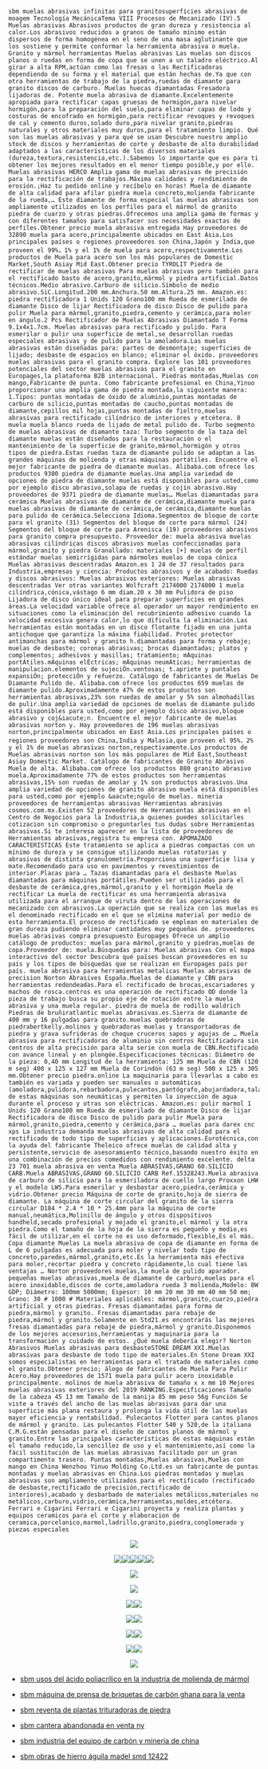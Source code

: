 
```
sbm muelas abrasivas infinitas para granitosuperfícies abrasivas de moagem Tecnología MecánicaTema VIII Procesos de Mecanizado (IV).5 Muelas abrasivas Abrasivos productos de gran dureza y resistencia al calor.Los abrasivos reducidos a granos de tamaño mínimo están dispersos de forma homogénea en el seno de una masa aglutinante que los sostiene y permite conformar la herramienta abrasiva o muela. Granito y mármol herramientas Muelas abrasivas Las muelas son discos planos o ruedas en forma de copa que se unen a un taladro eléctrico.Al girar a alta RPM,actúan como las fresas o las Rectificadoras dependiendo de su forma y el material que están hechas de.Ya que con otra herramientas de trabajo de la piedra,ruedas de diamante para granito discos de carburo. Muelas huecas diamantadas Fresadora lijadoras de. Potente muela abrasiva de diamante.Excelentemente apropiada para rectificar capas gruesas de hormigón,para nivelar hormigón,para la preparación del suelo,para eliminar capas de lodo y costuras de encofrado en hormigón,para rectificar revoques y revoques de cal y cemento duros,solado duro,para nivelar granito,piedras naturales y otros materiales muy duros,para el tratamiento limpio. Qué son las muelas abrasivas y para qué se usan Descubre nuestro amplio stock de discos y herramientas de corte y desbaste de alta durabilidad adaptados a las características de los diversos materiales (dureza,textura,resistencia,etc.).Sabemos lo importante que es para ti obtener los mejores resultados en el menor tiempo posible,y por ello. Muelas abrasivas HERCO Amplia gama de muelas abrasivas de precisión para la rectificación de trabajos.Máxima calidades y rendimiento de erosión.¡Haz tu pedido online y recíbelo en horas! Muela de diamante de alta calidad para afilar piedra muela concreto,molienda fabricante de la rueda,… Este diamante de forma especial las muelas abrasivas son ampliamente utilizados en los perfiles para el mármol de granito piedra de cuarzo y otras piedras.Ofrecemos una amplia gama de formas y con diferentes tamaños para satisfacer sus necesidades exactas de perfiles.Obtener precio muela abrasiva entregada Hay proveedores de 32890 muela para acero,principalmente ubicados en East Asia.Los principales países o regiones proveedores son China,Japón y India,que proveen el 99%，1% y el 1% de muela para acero,respectivamente.Los productos de Muela para acero son los más populares de Domestic Market,South Asiay Mid East.Obtener precio TYROLIT Piedra de rectificar de muelas abrasivas Para muelas abrasivas pero también para el rectificado basto de acero,granito,mármol y piedra artificial.Datos técnicos.Medio abrasivo.Carburo de silicio.Símbolo de medio abrasivo.SiC.Longitud.200 mm.Anchura.50 mm.Altura.25 mm. Amazon.es: piedra rectificadora 1 Unids 120 Grano100 mm Rueda de esmerilado de diamante Disco de lijar Rectificadora de disco Disco de pulido para pulir Muela para mármol,granito,piedra,cemento y cerámica,para moler en ángulo.2 Pcs Rectificador de Muelas Abrasivas Diamantado T Forma 9.1x4x1.7cm. Muelas abrasivas para rectificado y pulido. Para esmerilar o pulir una superficie de metal,se desarrollan ruedas especiales abrasivas y de pulido para la amoladora.Las muelas abrasivas están diseñadas para: partes de desmontaje; superficies de lijado; desbaste de espacios en blanco; eliminar el óxido. proveedores muelas abrasivas para el granito compra. Explore los 101 proveedores potenciales del sector muelas abrasivas para el granito en Europages,la plataforma B2B internacional. Piedras montadas,Muelas con mango,Fabricante de punta. Como fabricante profesional en China,Yinuo proporcionar una amplia gama de piedra montada,la siguiente manera: 1.Tipos: puntas montadas de óxido de aluminio,puntas montadas de carburo de silicio,puntas montadas de caucho,puntas montadas de diamante,cepillos mil hojas,puntas montadas de fieltro,muelas abrasivas para rectificado cilíndrico de interiores y etcétera. 8 muela muela blanco rueda de lijado de metal pulido de. Turbo segmento de muelas abrasivas de diamante taza: Turbo segmento de la taza del diamante muelas están diseñados para la restauración o el mantenimiento de la superficie de granito,mármol,hormigón y otros tipos de piedra.Estas ruedas taza de diamante pulido se adaptan a las grandes máquinas de molienda y otras máquinas portátiles. Encuentre el mejor fabricante de piedra de diamante muelas. Alibaba.com ofrece los productos 9380 piedra de diamante muelas.Una amplia variedad de opciones de piedra de diamante muelas está disponibles para usted,como por ejemplo disco abrasivo,solapa de ruedas y cojín abrasivo.Hay proveedores de 9371 piedra de diamante muelas… Muelas diamantadas para cerámica Muelas abrasivas de diamante de cerámica,diamante muela para muelas abrasivas de diamante de cerámica,de cerámica,diamante muelas para pulido de cerámica.Selecciona Idioma.Segmentos de bloque de corte para el granito (31) Segmentos del bloque de corte para mármol (24) Segmentos del bloque de corte para Arenisca (19) proveedores abrasivos para granito compra presupuesto. Proveedor de: muela abrasiva muelas abrasivas cilíndricas discos abrasivos muelas confeccionadas para mármol,granito y piedra Granallado: materiales [+] muelas de perfil estándar muelas semirrígidas para mármoles muelas de copa cónica Muelas abrasivas descentradas Amazon.es 1 24 de 37 resultados para Industria,empresas y ciencia: Productos abrasivos y de acabado: Ruedas y discos abrasivos: Muelas abrasivas exteriores: Muelas abrasivas descentradas Ver otras variantes Wolfcraft 2174000 2174000 1 muela cilíndrica,cónica,vástago 6 mm diam.20 x 30 mm Pulidora de piso Lijadora de disco único ideal para preparar superficies en grandes áreas.La velocidad variable ofrece al operador un mayor rendimiento en situaciones como la eliminación del recubrimiento adhesivo cuando la velocidad excesiva genera calor,lo que dificulta la eliminación.Las herramientas están montadas en un disco flotante fijado en una junta antichoque que garantiza la máxima fiabilidad. Protec protector antimanchas para mármol y granito h.diamantadas para forma y rebaje; muelas de desbaste; coronas abrasivas; brocas diamantadas; platos y complementos; adhesivos y masillas; tratamiento; mÁquinas portÁtiles.mÁquinas elÉctricas; mÁquinas neumÁticas; herramientas de manipulacion.elementos de sujeciÓn.ventosas; t.apriete y puntales expansiÓn; protecciÓn y refuerzo. Catálogo de fabricantes de Muelas De Diamante Pulido de. Alibaba.com ofrece los productos 659 muelas de diamante pulido.Aproximadamente 47% de estos productos son herramientas abrasivas,23% son ruedas de amolar y 5% son almohadillas de pulir.Una amplia variedad de opciones de muelas de diamante pulido está disponibles para usted,como por ejemplo disco abrasivo,bloque abrasivo y coj&iacute;n. Encuentre el mejor fabricante de muelas abrasivas norton y. Hay proveedores de 196 muelas abrasivas norton,principalmente ubicados en East Asia.Los principales países o regiones proveedores son China,India y Malasia,que proveen el 95%，2% y el 1% de muelas abrasivas norton,respectivamente.Los productos de Muelas abrasivas norton son los más populares de Mid East,Southeast Asiay Domestic Market. Catálogo de fabricantes de Granito Abrasivo Muela de alta. Alibaba.com ofrece los productos 880 granito abrasivo muela.Aproximadamente 77% de estos productos son herramientas abrasivas,15% son ruedas de amolar y 1% son productos abrasivos.Una amplia variedad de opciones de granito abrasivo muela está disponibles para usted,como por ejemplo &aacute;ngulo de muelas. mineria proveedores de herramientas abrasivas Herramientas abrasivas cosmos.com.mx.Existen 52 proveedores de Herramientas abrasivas en el Centro de Negocios para la Industria,a quienes puedes solicitarles cotizacion sin compromiso o preguntarles tus dudas sobre Herramientas abrasivas.Si te interesa aparecer en la lista de proveedores de Herramientas abrasivas,registra tu empresa con. APOMAZADO CARACTERÍSTICAS Este tratamiento se aplica a piedras compactas con un mínimo de dureza y se consigue utilizando muelas rotatorias y abrasivas de distinta granulometría.Proporciona una superficie lisa y mate.Recomendado para uso en pavimentos y revestimientos de interior.Placas para … Tazas diamantadas para el desbaste Muelas diamantadas para máquinas portátiles.Pueden ser utilizadas para el desbaste de cerámica,gres,mármol,granito y el hormigón Muela de rectificar La muela de rectificar es una herramienta abrasiva utilizada para el arranque de viruta dentro de las operaciones de mecanizado con abrasivos.La operación que se realiza con las muelas es el denominado rectificado en el que se elimina material por medio de esta herramienta.El proceso de rectificado se emplean en materiales de gran dureza pudiendo eliminar cantidades muy pequeñas de. proveedores muelas abrasivas compra presupuesto Europages Ofrece un amplio catálogo de productos: muelas para mármol,granito y piedras,muelas de copa.Proveedor de: muela.Búsquedas para: Muelas abrasivas Con el mapa interactivo del sector Descubra qué países buscan proveedores en su país y los tipos de búsquedas que se realizan en Europages país por país. muela abrasiva para herramientas metalicas Muelas abrasivas de precision Norton Abrasives España.Muelas de diamante y CBN para herramientas redondeadas.Para el rectificado de brocas,escariadores y machos de rosca.centros es una operación de rectificado OD donde la pieza de trabajo busca su propio eje de rotación entre la muela abrasiva y una muela regular. piedra de muela de rodillo waldrich Piedras de bruñiratlantic muelas abrasivas.es.Sierra de diamante de 400 mm y 16 pulgadas para granito.muelas quebradoras de piedrabertkelly.molinos y quebradoras muelas y transportadoras de piedra y grava sufrideras de choque cruceros sapos y agujas de … Muela abrasiva para rectificadoras de aluminio sin centros Rectificadora sin centros de alta precisión para alta serie con muela de CBN.Rectificado con avance lineal y en plongée.Especificaciones técnicas: Diámetro de la pieza: 0,40 mm Longitud de la herramienta: 125 mm Muela de CBN (120 m seg) 400 x 125 x 127 mm Muela de Corindón (63 m seg) 500 x 125 x 305 mm.Obtener precio piedra.online La maquinaria para llevarlas a cabo es también es variada y pueden ser manuales o automáticas (amoladora,pulidora,rebarbadora,pulecantos,pantógrafo,abujardadora,taladro,etc.).Algunas de estas máquinas son neumáticas y permiten la inyección de agua durante el proceso y otras son eléctricas. Amazon.es: pulir marmol 1 Unids 120 Grano100 mm Rueda de esmerilado de diamante Disco de lijar Rectificadora de disco Disco de pulido para pulir Muela para mármol,granito,piedra,cemento y cerámica,para … muelas para darex cnc xps La industria demanda muelas abrasivas de alta calidad para el rectificado de todo tipo de superficies y aplicaciones.Eurotécnica,con la ayuda del fabricante Theleico ofrece muelas de calidad alta y persistente,servicio de asesoramiento técnico,basando nuestro éxito en una combinación de precios comedidos con rendimiento excelente. delta 23 701 muela abrasiva en venta Muela ABRASIVAS,GRANO 60.SILICIO CARB.Muela ABRASIVAS,GRANO 60.SILICIO CARB Ref.15328243.Muela abrasiva de carburo de silicio para la esmeriladora de cuello largo Proxxon LHW y el modelo LWS.Para esmerilar y desbastar acero,piedra,cerámica y vidrio.Obtener precio Máquina de corte de granito,hoja de sierra de diamante. La máquina de corte circular del granito de la sierra circular D184 * 2.4 * 10 * 25.4mm para la máquina de corte manual,neumática,Molinillo de ángulo y otros dispositivos handheld,secado profesional y mojado el granito,el mármol y la otra piedra.Como el tamaño de la hoja de la sierra es pequeño y medio,es fácil de utilizar,en el corte no es uso deformado,flexible,Es el más. Copa diamante Muelas La muela abrasiva de copa de diamante en forma de L de 6 pulgadas es adecuada para moler y nivelar todo tipo de concreto,paredes,mármol,granito,etc.Es la herramienta más efectiva para moler,recortar piedra y concreto rápidamente,lo cual tiene las ventajas … Norton proveedores muelas,la muela de pulido aparador. pequeñas muelas abrasivas,muela de diamante de carburo,muelas para el acero inoxidable,discos de corte,amoladora rueda 3 molienda,Modelo: BW GDP; Diámetro: 100mm 5000mm; Espesor: 10 mm 20 mm 30 mm 40 mm 50 mm; Grano: 30 # 1000 # Materiales aplicables: mármol,granito,cuarzo,piedra artificial y otras piedras. Fresas diamantadas para forma de piedra,mármol y granito. Fresas diamantadas para rebaje de piedra,mármol y granito.Solamente en Std21.es encontrarás las mejores fresas diamantadas para rebaje de piedra,mármol y granito.Disponemos de los mejores accesorios,herramientas y maquinaria para la transformación y cuidado de estos. ¿Qué muela debería elegir? Norton Abrasivos Muelas abrasivas para desbasteSTONE DREAM XXI.Muelas abrasivas para desbaste de todo tipo de materiales.En Stone Dream XXI somos especialistas en herramientas para el tratado de materiales como el granito.Obtener precio; álogo de fabricantes de Muela Para Pulir Acero.Hay proveedores de 1571 muela para pulir acero inoxidable principalmente. molinos de muela abrasiva de tamaño x x mm 10 Mejores muelas abrasivas exteriores del 2019 RANKING.Especificaciones Tamaño de la cabeza 45 13 mm Tamaño de la manija 85 mm peso 56g Función Se viste a través del ancho de las muelas abrasivas para dar una superficie más plana restaura y prolonga la vida útil de las muelas mayor eficiencia y rentabilidad. Pulecantos Flotter para cantos planos de mármol y granito. Las pulecantos Flotter 540 y 520,de la italiana C.M.G.están pensadas para el diseño de cantos planos de mármol y granito.Entre las principales características de estas máquinas están el tamaño reducido,la sencillez de uso y el mantenimiento,así como la fácil sustitución de las muelas abrasivas facilitado por un gran compartimento trasero. Puntas montadas,Muelas abrasivas,Muelas con mango en China Wenzhou Yinuo Molding Co.Ltd.es un fabricante de puntas montadas y muelas abrasivas en China.Los piedras montadas y muelas abrasivas son ampliamente utilizados para el rectificado (rectificado de desbaste,rectificado de precisión,rectificado de interiores),acabado y desbarbado de materiales metálicos,materiales no metálicos,carburo,vidrio,cerámica,herramientas,moldes,etcétera. Ferrari e Cigarini Ferrari e Cigarini proyecta y realiza plantas y equipos ceramicos para el corte y elaboracion de ceramica,porcelanico,marmol,ladrillo,granito,piedra,conglomerado y piezas especiales 
```

<div align="center">

<a href="https://es-crusher.shibang-china.com/github&k=sbm+muelas+abrasivas+infinitas+para+granito"><img src="https://static.shibang-china.com/es/crusher/logo.jpg"></a>

<a href="https://es-crusher.shibang-china.com/github&k=sbm+muelas+abrasivas+infinitas+para+granito"><img src="https://static.shibang-china.com/es/crusher/index.jpg"></a><a href="https://es-crusher.shibang-china.com/material.htmlgithub&k=sbm+muelas+abrasivas+infinitas+para+granito"><img src="https://static.shibang-china.com/es/crusher/material.jpg"></a><a href="https://es-crusher.shibang-china.com/application.htmlgithub&k=sbm+muelas+abrasivas+infinitas+para+granito"><img src="https://static.shibang-china.com/es/crusher/application.jpg"></a><a href="https://es-crusher.shibang-china.com/aboutus.htmlgithub&k=sbm+muelas+abrasivas+infinitas+para+granito"><img src="https://static.shibang-china.com/es/crusher/aboutus.jpg"></a><a href="https://es-crusher.shibang-china.com/contact.htmlgithub&k=sbm+muelas+abrasivas+infinitas+para+granito"><img src="https://static.shibang-china.com/es/crusher/contact.jpg"></a>

<a href="https://es-crusher.shibang-china.com/github&k=sbm+muelas+abrasivas+infinitas+para+granito"><img src="https://static.shibang-china.com/es/crusher/banner.jpg"></a>

<a href="https://swt.shibang-china.com/github&k=sbm+muelas+abrasivas+infinitas+para+granito"><img src="https://static.shibang-china.com/es/crusher/text.jpg"></a>

<a href="https://swt.shibang-china.com/github&k=sbm+muelas+abrasivas+infinitas+para+granito"><img src="https://static.shibang-china.com/es/crusher/chat.jpg"></a><a href="https://es-crusher.shibang-china.com/contact.htmlgithub&k=sbm+muelas+abrasivas+infinitas+para+granito"><img src="https://static.shibang-china.com/es/crusher/message.jpg"></a>

<a href="https://es-crusher.shibang-china.com/products/pe.htmlgithub&k=sbm+muelas+abrasivas+infinitas+para+granito"><img src="https://static.shibang-china.com/es/crusher/pe.jpg"></a><a href="https://es-crusher.shibang-china.com/products/pf.htmlgithub&k=sbm+muelas+abrasivas+infinitas+para+granito"><img src="https://static.shibang-china.com/es/crusher/pf.jpg"></a>

<a href="https://es-crusher.shibang-china.com/products/hpt.htmlgithub&k=sbm+muelas+abrasivas+infinitas+para+granito"><img src="https://static.shibang-china.com/es/crusher/hpt.jpg"></a><a href="https://es-crusher.shibang-china.com/products/vsi.htmlgithub&k=sbm+muelas+abrasivas+infinitas+para+granito"><img src="https://static.shibang-china.com/es/crusher/vsi.jpg"></a>

<a href="https://es-crusher.shibang-china.com/products/klv.htmlgithub&k=sbm+muelas+abrasivas+infinitas+para+granito"><img src="https://static.shibang-china.com/es/crusher/klv.jpg"></a><a href="https://es-crusher.shibang-china.com/products/portable.htmlgithub&k=sbm+muelas+abrasivas+infinitas+para+granito"><img src="https://static.shibang-china.com/es/crusher/portable.jpg"></a>

<a href="https://swt.shibang-china.com/github&k=sbm+muelas+abrasivas+infinitas+para+granito"><img src="https://static.shibang-china.com/es/crusher/case.jpg"></a>

</div>


* [sbm usos del ácido poliacrílico en la industria de molienda de mármol](sbm%20usos%20del%20%C3%A1cido%20poliacr%C3%ADlico%20en%20la%20industria%20de%20molienda%20de%20m%C3%A1rmol.md)

* [sbm máquina de prensa de briquetas de carbón ghana para la venta](sbm%20m%C3%A1quina%20de%20prensa%20de%20briquetas%20de%20carb%C3%B3n%20ghana%20para%20la%20venta.md)

* [sbm reventa de plantas trituradoras de piedra](sbm%20reventa%20de%20plantas%20trituradoras%20de%20piedra.md)

* [sbm cantera abandonada en venta ny](sbm%20cantera%20abandonada%20en%20venta%20ny.md)

* [sbm industria del equipo de carbón y minería de china](sbm%20industria%20del%20equipo%20de%20carb%C3%B3n%20y%20miner%C3%ADa%20de%20china.md)

* [sbm obras de hierro águila madel smd 12422](sbm%20obras%20de%20hierro%20%C3%A1guila%20madel%20smd%2012422.md)
